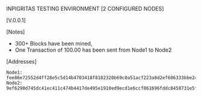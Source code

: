 INPIGRITAS TESTING ENVIRONMENT [2 CONFIGURED NODES]

[V.0.0.1]

[Notes]

- 300+ Blocks have been mined,
- One Transaction of 100.00 has been sent from Node1 to Node2

[Addresses]


	Node1:	fee86e72552d4ff28e5c5d14b4703418f8182320b69c0a51acf223a8d2ef606333bbe24bce405350be4bcd6b743ae12f
	Node2:	9ef6290d745dc41ec411c474b4417de495e1910ed9ecd1e6ccf861696fddc8458731e5f49db45973355564ed6926c23d

